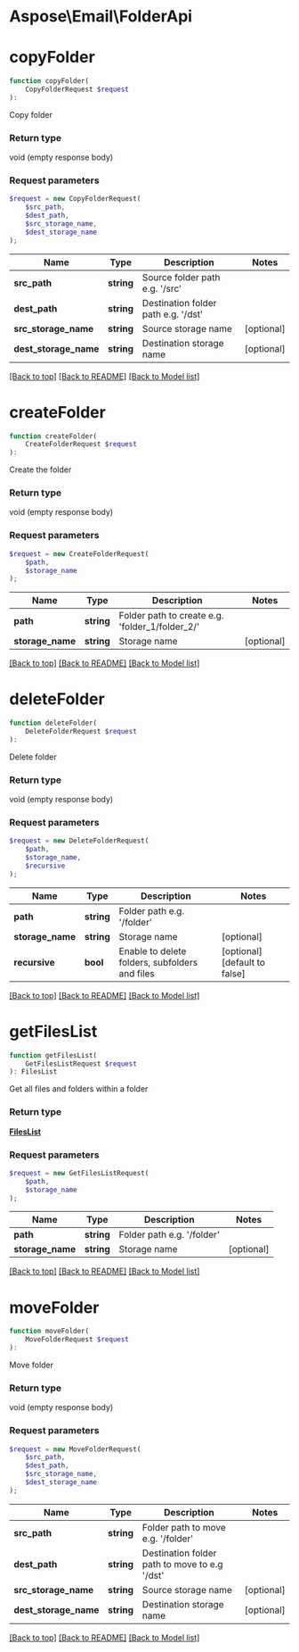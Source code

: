 # Aspose\Email\FolderApi

            
# **copyFolder**
```php
function copyFolder(
    CopyFolderRequest $request
): 
```
Copy folder

### Return type

void (empty response body)

### Request parameters
```php
$request = new CopyFolderRequest(
    $src_path,
    $dest_path,
    $src_storage_name,
    $dest_storage_name
);
```


Name | Type | Description  | Notes
------------- | ------------- | ------------- | -------------
 **src_path** | **string**| Source folder path e.g. &#39;/src&#39; |
 **dest_path** | **string**| Destination folder path e.g. &#39;/dst&#39; |
 **src_storage_name** | **string**| Source storage name | [optional]
 **dest_storage_name** | **string**| Destination storage name | [optional]

[[Back to top]](#)  [[Back to README]](README.md) [[Back to Model list]](Models.md)

            
# **createFolder**
```php
function createFolder(
    CreateFolderRequest $request
): 
```
Create the folder

### Return type

void (empty response body)

### Request parameters
```php
$request = new CreateFolderRequest(
    $path,
    $storage_name
);
```


Name | Type | Description  | Notes
------------- | ------------- | ------------- | -------------
 **path** | **string**| Folder path to create e.g. &#39;folder_1/folder_2/&#39; |
 **storage_name** | **string**| Storage name | [optional]

[[Back to top]](#)  [[Back to README]](README.md) [[Back to Model list]](Models.md)

            
# **deleteFolder**
```php
function deleteFolder(
    DeleteFolderRequest $request
): 
```
Delete folder

### Return type

void (empty response body)

### Request parameters
```php
$request = new DeleteFolderRequest(
    $path,
    $storage_name,
    $recursive
);
```


Name | Type | Description  | Notes
------------- | ------------- | ------------- | -------------
 **path** | **string**| Folder path e.g. &#39;/folder&#39; |
 **storage_name** | **string**| Storage name | [optional]
 **recursive** | **bool**| Enable to delete folders, subfolders and files | [optional] [default to false]

[[Back to top]](#)  [[Back to README]](README.md) [[Back to Model list]](Models.md)

            
# **getFilesList**
```php
function getFilesList(
    GetFilesListRequest $request
): FilesList 
```
Get all files and folders within a folder

### Return type

[**FilesList**](FilesList.md)

### Request parameters
```php
$request = new GetFilesListRequest(
    $path,
    $storage_name
);
```


Name | Type | Description  | Notes
------------- | ------------- | ------------- | -------------
 **path** | **string**| Folder path e.g. &#39;/folder&#39; |
 **storage_name** | **string**| Storage name | [optional]

[[Back to top]](#)  [[Back to README]](README.md) [[Back to Model list]](Models.md)

            
# **moveFolder**
```php
function moveFolder(
    MoveFolderRequest $request
): 
```
Move folder

### Return type

void (empty response body)

### Request parameters
```php
$request = new MoveFolderRequest(
    $src_path,
    $dest_path,
    $src_storage_name,
    $dest_storage_name
);
```


Name | Type | Description  | Notes
------------- | ------------- | ------------- | -------------
 **src_path** | **string**| Folder path to move e.g. &#39;/folder&#39; |
 **dest_path** | **string**| Destination folder path to move to e.g &#39;/dst&#39; |
 **src_storage_name** | **string**| Source storage name | [optional]
 **dest_storage_name** | **string**| Destination storage name | [optional]

[[Back to top]](#)  [[Back to README]](README.md) [[Back to Model list]](Models.md)

